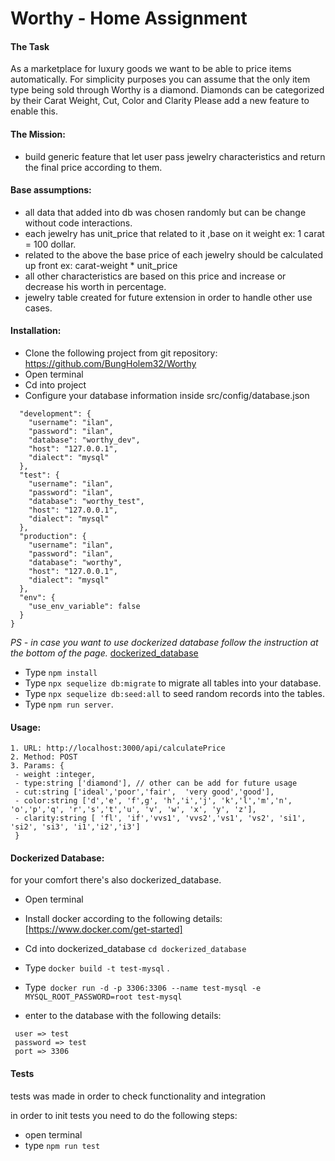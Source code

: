 # Worthy - Home Assignment

#### The Task

As a marketplace for luxury goods we want to be able to price items
automatically.
For simplicity purposes you can assume that the only item type being sold
through Worthy is a diamond. Diamonds can be categorized by their Carat
Weight, Cut, Color and Clarity
Please add a new feature to enable this.

#### The Mission:

- build generic feature that let user pass jewelry characteristics and return the final price according to them.

#### Base assumptions:

- all data that added into db was chosen randomly but can be change without code interactions.
- each jewelry has unit_price that related to it ,base on it weight ex: 1 carat = 100 dollar.
- related to the above the base price of each jewelry should  be calculated up front ex: carat-weight * unit_price
- all other characteristics are based on this price and increase or decrease his worth in percentage.
- jewelry table created for future extension in order to handle other use cases.

#### Installation:

- Clone the following project from git repository: https://github.com/BungHolem32/Worthy
- Open terminal
- Cd into project
- Configure your database information inside src/config/database.json

```{
  "development": {
    "username": "ilan",
    "password": "ilan",
    "database": "worthy_dev",
    "host": "127.0.0.1",
    "dialect": "mysql"
  },
  "test": {
    "username": "ilan",
    "password": "ilan",
    "database": "worthy_test",
    "host": "127.0.0.1",
    "dialect": "mysql"
  },
  "production": {
    "username": "ilan",
    "password": "ilan",
    "database": "worthy",
    "host": "127.0.0.1",
    "dialect": "mysql"
  },
  "env": {
    "use_env_variable": false
  }
}
```
_PS - in case you want to use dockerized database follow the instruction at the bottom of the page._  [dockerized_database](#dockerized-database)

- Type `npm install` 
- Type `npx sequelize db:migrate`  to migrate all tables into your database.
- Type `npx sequelize db:seed:all` to seed random records into the tables.
- Type `npm run server`. 
	

#### Usage:
  
 ```
 1. URL: http://localhost:3000/api/calculatePrice
 2. Method: POST
 3. Params: {
  - weight :integer,
  - type:string ['diamond'], // other can be add for future usage
  - cut:string ['ideal','poor','fair',  'very good','good'],
  - color:string ['d','e', 'f',g', 'h','i','j', 'k','l','m','n', 'o','p','q', 'r','s','t','u', 'v', 'w', 'x', 'y', 'z'],
  - clarity:string [ 'fl', 'if','vvs1', 'vvs2','vs1', 'vs2', 'si1', 'si2', 'si3', 'i1','i2','i3']
  }
 ```
	

#### Dockerized Database:
 for your comfort there's also dockerized_database.
 - Open terminal 
 - Install docker according to the following details: [https://www.docker.com/get-started]
 - Cd into dockerized_database `cd dockerized_database`
 - Type `docker build -t test-mysql` .
 - Type` docker run -d -p 3306:3306 --name test-mysql -e MYSQL_ROOT_PASSWORD=root test-mysql`
 
 - enter to the database with the following details:
 ```
  user => test
  password => test
  port => 3306
 ```
 
#### Tests
tests was made in order to check functionality and integration
 
in order to init tests you need to do the following steps:

- open terminal
- type `npm run test`